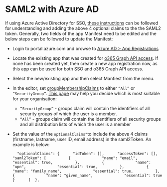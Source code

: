 # SAML2 with Azure AD

If using Azure Active Directory for SSO, [these instructions](https://docs.microsoft.com/en-us/azure/active-directory/develop/active-directory-optional-claims) can be followed for understanding and adding the above 4 optional claims to the the SAML2 token. Generally, two fields of the app Manifest need to be edited and the below steps can be followed to update the Manifest:

* Login to portal.azure.com and browse to [Azure AD &gt; App Registrations](https://portal.azure.com/#blade/Microsoft_AAD_IAM/ActiveDirectoryMenuBlade/RegisteredApps)
* Locate the existing app that was created for [o365 Graph API access](https://github.com/acaprojects/docs/tree/be220954cefb53b2ac2ca82f775a56993117e99d/deployment/single-sign-on/integrations/directory-services/microsoft-office365.md). If none has been created yet, then create a new app registration now, as this app can be used for both SSO and o365 Graph API access.
* Select the new/existing app and then select Manfiest from the menu.
* In the editor, set [groupMembershipClaims](https://docs.microsoft.com/en-us/azure/active-directory/develop/active-directory-optional-claims#configuring-group-optional-claims) to either `“All”` or `“SecurityGroup”`. [This page](https://blogs.msdn.microsoft.com/waws/2017/03/13/azure-app-service-authentication-aad-groups/) may help you decide which is most suitable for your organisation:
  * `“SecurityGroup”` - groups claim will contain the identifiers of all security groups of which the user is a member.
  * `“All”` - groups claim will contain the identifiers of all security groups and all distribution lists of which the user is a member
* Set the value of the `optionalClaims"`to include the above 4 claims \(firstname, lastname, user ID, email address\) in the saml2Token. An example is below:

  ```text
    "optionalClaims": {      "idToken": [],      "accessToken": [],      "saml2Token": [          {              "name": "email",              "essential": true,          },          {              "name": "upn",              "essential": true,          },          {              "name": "family_name",              "essential": true,          },          {              "name": "given_name",              "essential": true          }      ]  },
  ```

